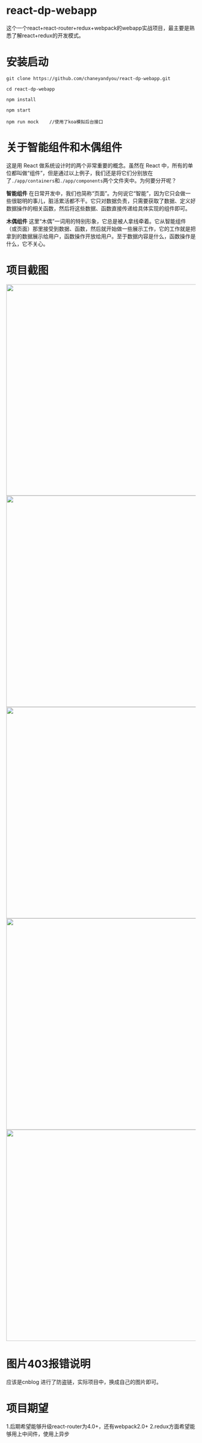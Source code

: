 # react-dp-webapp

这个一个react+react-router+redux+webpack的webapp实战项目，最主要是熟悉了解react+redux的开发模式。

# 安装启动
```
git clone https://github.com/chaneyandyou/react-dp-webapp.git

cd react-dp-webapp

npm install 

npm start

npm run mock	//使用了koa模拟后台接口

```

# 关于智能组件和木偶组件
这是用 React 做系统设计时的两个非常重要的概念。虽然在 React 中，所有的单位都叫做“组件”，但是通过以上例子，我们还是将它们分别放在了``./app/containers``和``./app/components``两个文件夹中。为何要分开呢？

<strong>智能组件</strong> 在日常开发中，我们也简称“页面”。为何说它“智能”，因为它只会做一些很聪明的事儿，脏活累活都不干。它只对数据负责，只需要获取了数据、定义好数据操作的相关函数，然后将这些数据、函数直接传递给具体实现的组件即可。

<strong>木偶组件</strong> 这里“木偶”一词用的特别形象，它总是被人拿线牵着。它从智能组件（或页面）那里接受到数据、函数，然后就开始做一些展示工作，它的工作就是把拿到的数据展示给用户，函数操作开放给用户。至于数据内容是什么，函数操作是什么，它不关心。

# 项目截图
<img src="https://github.com/chaneyandyou/react-dp-webapp/blob/master/screenshot/home.png" width="604" height="561"/> 

<img src="https://github.com/chaneyandyou/react-dp-webapp/blob/master/screenshot/city.png" width="604" height="561"/> 

<img src="https://github.com/chaneyandyou/react-dp-webapp/blob/master/screenshot/redux.png" width="604" height="561"/> 

<img src="https://github.com/chaneyandyou/react-dp-webapp/blob/master/screenshot/search.png" width="604" height="561"/> 

<img src="https://github.com/chaneyandyou/react-dp-webapp/blob/master/screenshot/user.png" width="604" height="561"/> 

# 图片403报错说明
应该是cnblog 进行了防盗链，实际项目中，换成自己的图片即可。

# 项目期望
1.后期希望能够升级react-router为4.0+，还有webpack2.0+
2.redux方面希望能够用上中间件，使用上异步


